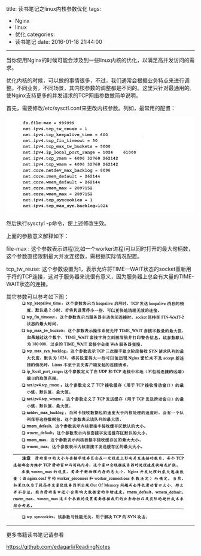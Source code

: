 title: 读书笔记之linux内核参数优化
tags:
  - Nginx
  - linux
  - 优化
categories:
  - 读书笔记
date: 2016-01-18 21:44:00
---
当你使用Nginx的时候可能会涉及到一些linux内核的优化，以满足高并发访问的需求。

优化内核的时候，可以做的事情很多，不过，我们通常会根据业务特点来进行调整。不同业务，不同场景，其内核参数的调整都是不同的。这里只针对最通用的,使Nginx支持更多的并发请求的TCP网络参数做简单说明。

首先，需要修改/etc/sysctl.conf来更改内核参数。列如，最常用的配置：


![配置文件](/images/2E61ED06-0253-4FE2-A938-A6BBF551A73F.png)


然后执行sysctyl -p命令，使上述修改生效。


上面的参数意义解释如下：


file-max : 这个参数表示进程(比如一个worker进程)可以同时打开的最大句柄数，这个参数直接限制最大并发连接数，需根据实际情况配置。

tcp_tw_reuse:  这个参数设置为1，表示允许将TIME—WAIT状态的socket重新用于将的TCP连接，这对于服务器来说很有意义，因为服务器上总会有大量的TIME-WAIT状态的连接。


其它参数可以参考如下图：
![参数解释](/images/79791022-ADA0-4D8E-A1C3-867C611C11AE.png)

------------------

更多书籍读书笔记请参看

https://github.com/edagarli/ReadingNotes